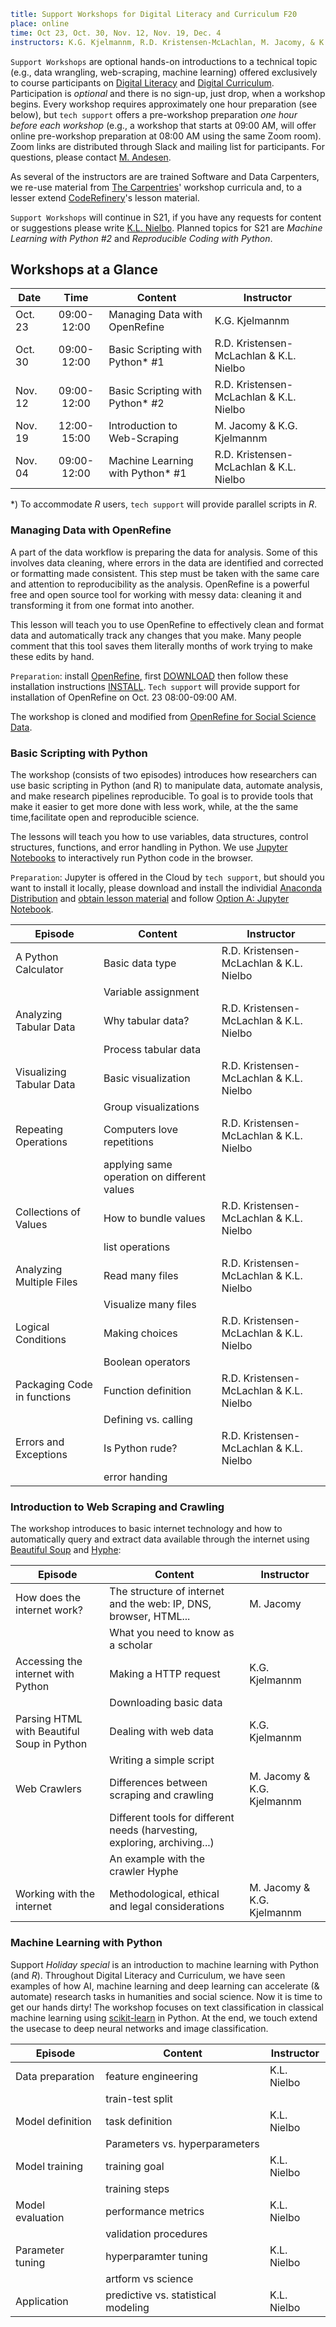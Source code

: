 ```yaml
title: Support Workshops for Digital Literacy and Curriculum F20
place: online
time: Oct 23, Oct. 30, Nov. 12, Nov. 19, Dec. 4
instructors: K.G. Kjelmannm, R.D. Kristensen-McLachlan, M. Jacomy, & K.L. Nielbo
```

`Support Workshops` are optional hands-on introductions to a technical topic (e.g., data wrangling, web-scraping, machine learning) offered exclusively to course participants on [Digital Literacy](https://dighumlab.org/dl/) and [Digital Curriculum](https://dighumlab.org/dc/). Participation is _optional_ and there is no sign-up, just drop, when a workshop begins. Every workshop requires approximately one hour preparation (see below), but `tech support` offers a pre-workshop preparation _one hour before each workshop_ (e.g., a workshop that starts at 09:00 AM, will offer online pre-workshop preparation at 08:00 AM using the same Zoom room). Zoom links are distributed through Slack and mailing list for participants. For questions, please contact [M. Andesen](mailto:m.andersen@au.dk?subject=[DL2]%20Support%20Workshops%20F20).

As several of the instructors are are trained Software and Data Carpenters, we re-use material from [The Carpentries](https://carpentries.org/)' workshop curricula and, to a lesser extend [CodeRefinery](https://coderefinery.org/)'s lesson material.

`Support Workshops` will continue in S21, if you have any requests for content or suggestions please write [K.L. Nielbo](mailto:kln@cas.au.dk?subject=[DL2]%20Support%20Workshops%20F20). Planned topics for S21 are _Machine Learning with Python #2_ and _Reproducible Coding with Python_.

## Workshops at a Glance ##
| Date    | Time        | Content             | Instructor          |
| ------- |:-----------:|---------------------| ------------------ |
| Oct. 23 | 09:00-12:00 | Managing Data with OpenRefine | K.G. Kjelmannm |
| Oct. 30 | 09:00-12:00 | Basic Scripting with Python* #1 | R.D. Kristensen-McLachlan & K.L. Nielbo |
| Nov. 12 | 09:00-12:00 | Basic Scripting with Python* #2 | R.D. Kristensen-McLachlan & K.L. Nielbo |
| Nov. 19 | 12:00-15:00 | Introduction to Web-Scraping | M. Jacomy & K.G. Kjelmannm |
| Nov. 04 | 09:00-12:00 | Machine Learning with Python* #1 | R.D. Kristensen-McLachlan & K.L. Nielbo |

*) To accommodate _R_ users, `tech support` will provide parallel scripts in _R_.

### Managing Data with OpenRefine ###

A part of the data workflow is preparing the data for analysis. Some of this involves data cleaning, where errors in the data are identified and corrected or formatting made consistent. This step must be taken with the same care and attention to reproducibility as the analysis. OpenRefine is a powerful free and open source tool for working with messy data: cleaning it and transforming it from one format into another.

This lesson will teach you to use OpenRefine to effectively clean and format data and automatically track any changes that you make. Many people comment that this tool saves them literally months of work trying to make these edits by hand.

`Preparation`: install [OpenRefine](https://openrefine.org/), first [DOWNLOAD](https://openrefine.org/download.html) then follow these installation instructions [INSTALL](https://datacarpentry.org/openrefine-socialsci/setup.html). `Tech support` will provide support for installation of OpenRefine on Oct. 23 08:00-09:00 AM.

The workshop is cloned and modified from [OpenRefine for Social Science Data](https://datacarpentry.org/openrefine-socialsci/).

### Basic Scripting with Python ###

The workshop (consists of two episodes) introduces how researchers can use basic scripting in Python (and R) to manipulate data, automate analysis, and make research pipelines reproducible. To goal is to provide tools that make it easier to get more done with less work, while, at the the same time,facilitate open and reproducible science.

The lessons will teach you how to use variables, data structures, control structures, functions, and error handling in Python. We use [Jupyter Notebooks](https://jupyter.org/) to interactively run Python code in the browser.   

`Preparation`: Jupyter is offered in the Cloud by `tech support`, but should you want to install it locally, please download and install the individial [Anaconda Distribution](https://www.anaconda.com/products/individual) and [obtain lesson material](https://swcarpentry.github.io/python-novice-inflammation/setup.html) and follow [Option A: Jupyter Notebook](https://swcarpentry.github.io/python-novice-inflammation/setup.html).

| Episode | Content | Instructor |
| ------ |-------| -------|
| A Python Calculator | Basic data type  | R.D. Kristensen-McLachlan & K.L. Nielbo |
|   | Variable assignment  |   |
| Analyzing Tabular Data | Why tabular data?   | R.D. Kristensen-McLachlan & K.L. Nielbo |
|   | Process tabular data  |   |
| Visualizing Tabular Data | Basic visualization | R.D. Kristensen-McLachlan & K.L. Nielbo |
|   | Group visualizations |   |
| Repeating Operations | Computers love repetitions   | R.D. Kristensen-McLachlan & K.L. Nielbo |
|   | applying same operation on different values |   |
| Collections of Values | How to bundle values  | R.D. Kristensen-McLachlan & K.L. Nielbo |
|   | list operations |   |
| Analyzing Multiple Files |  Read many files  | R.D. Kristensen-McLachlan & K.L. Nielbo |
|   | Visualize many files  |   |
| Logical Conditions |  Making choices | R.D. Kristensen-McLachlan & K.L. Nielbo |
|   | Boolean operators |   |
| Packaging Code in functions | Function definition  | R.D. Kristensen-McLachlan & K.L. Nielbo |
|   | Defining vs. calling  |   |
| Errors and Exceptions | Is Python rude?  | R.D. Kristensen-McLachlan & K.L. Nielbo |
|   | error handing  |   |


### Introduction to Web Scraping and Crawling ###

The workshop introduces to basic internet technology and how to automatically query and extract data available through the internet using [Beautiful Soup](https://www.crummy.com/software/BeautifulSoup/) and [Hyphe](https://hyphe.medialab.sciences-po.fr/):

| Episode | Content | Instructor |
| ------ |-------|------------|
| How does the internet work? | The structure of internet and the web: IP, DNS, browser, HTML...   | M. Jacomy |
|  | What you need to know as a scholar   |   |
| Accessing the internet with Python | Making a HTTP request | K.G. Kjelmannm |
|  | Downloading basic data |   |
| Parsing HTML with Beautiful Soup in Python | Dealing with web data | K.G. Kjelmannm |
|  | Writing a simple script |   |
| Web Crawlers | Differences between scraping and crawling  | M. Jacomy & K.G. Kjelmannm |
|  | Different tools for different needs (harvesting, exploring, archiving...) |   |
|  | An example with the crawler Hyphe |   |
| Working with the internet | Methodological, ethical and legal considerations |  M. Jacomy & K.G. Kjelmannm |

### Machine Learning with Python ###

Support _Holiday special_ is an introduction to machine learning with Python (and _R_). Throughout Digital Literacy and Curriculum, we have seen examples of how AI, machine learning and deep learning can accelerate (& automate) research tasks in humanities and social science. Now it is time to get our hands dirty! The workshop focuses on text classification in classical machine learning using [scikit-learn](https://scikit-learn.org/stable/) in Python. At the end, we touch extend the usecase to deep neural networks and image classification.

| Episode | Content | Instructor |
| ------ |-------|------------|
| Data preparation  | feature engineering | K.L. Nielbo |
|  | train-test split  |  |
| Model definition  | task definition | K.L. Nielbo |
|   | Parameters vs. hyperparameters |  |
| Model training  | training goal  | K.L. Nielbo |
|   | training steps  |  |
| Model evaluation  | performance metrics | K.L. Nielbo |
|   | validation procedures  |  |
| Parameter tuning  | hyperparamter tuning  | K.L. Nielbo |
|   | artform vs science  |  |
| Application | predictive vs. statistical modeling | K.L. Nielbo |

